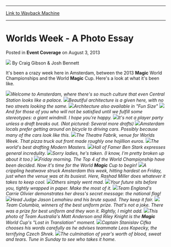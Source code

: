 
---
[Link to Wayback Machine](https://web.archive.org/web/20220519180535/https://magic.wizards.com/en/articles/archive/event-coverage/worlds-week-photo-essay-2013-08-03)

[_metadata_:author]:- "Craig Gibson & Josh Bennett"
[_metadata_:description]:- "It's been a crazy week here in Amsterdam, between the 2013 Magic World Championships and the World Magic Cup. Here's a look at what it's been like. Welcome to Amsterdam, where there's so much culture that even Central Station looks like a palace. Beautiful architecture is a given here, with no two streets looking the same. Architecture also available in `Fun Size` And for"
[_metadata_:generator]:- "Drupal 7 (http://drupal.org)"
[_metadata_:node]:- "518056"
[_metadata_:publish_date]:- "2013-08-03"
[_metadata_:source]:- "div-main-content"
[_metadata_:title]:- "Worlds Week - A Photo Essay"
[_metadata_:wayback_capture_timestamp]:- "2022-05-19 18:05:35"
[_metadata_:wayback_raw_url]:- "https://web.archive.org/web/20220519180535id_/https://magic.wizards.com/en/articles/archive/event-coverage/worlds-week-photo-essay-2013-08-03"
[_metadata_:wayback_url]:- "https://magic.wizards.com/en/articles/archive/event-coverage/worlds-week-photo-essay-2013-08-03"
---


Worlds Week - A Photo Essay
===========================



 Posted in **Event Coverage**
 on August 3, 2013 






![](https://media.magic.wizards.com/styles/auth_small/public/generic-avatar-150_80.png)
By Craig Gibson & Josh Bennett












It's been a crazy week here in Amsterdam, between the 2013 **Magic** World Championships and the World **Magic** Cup. Here's a look at what it's been like.


![](https://media.magic.wizards.com/image_legacy_migration/mtg/images/daily/events/wmc13/APE_001.jpg)*Welcome to Amsterdam, where there's so much culture that even Central Station looks like a palace.* 
![](https://media.magic.wizards.com/image_legacy_migration/mtg/images/daily/events/wmc13/APE_002.jpg)*Beautiful architecture is a given here, with no two streets looking the same.* 
![](https://media.magic.wizards.com/image_legacy_migration/mtg/images/daily/events/wmc13/APE_003.jpg)*Architecture also available in "Fun Size"* 
![](https://media.magic.wizards.com/image_legacy_migration/mtg/images/daily/events/wmc13/APE_004.jpg)*And for those of you who will not be satisfied until we fulfill some stereotypes: a giant windmill. I hope you're happy.* 
![](https://media.magic.wizards.com/image_legacy_migration/mtg/images/daily/events/wmc13/APE_005.jpg)*It's not a player party unless a draft breaks out. (Not pictured: Several more drafts)* 
![](https://media.magic.wizards.com/image_legacy_migration/mtg/images/daily/events/wmc13/APE_006.jpg)*Amsterdam locals prefer getting around on bicycle to driving cars. Possibly because many of the cars look like this.* 
![](https://media.magic.wizards.com/image_legacy_migration/mtg/images/daily/events/wmc13/APE_007.jpg)*The Theatre Fabrik, venue for Worlds Week. That pizza truck out front made roughly one hojillion euros.* 
![](https://media.magic.wizards.com/image_legacy_migration/mtg/images/daily/events/wmc13/APE_008.jpg)*The world's best drafting *Modern Masters*.* 
![](https://media.magic.wizards.com/image_legacy_migration/mtg/images/daily/events/wmc13/APE_009.jpg)*Hall of Famer Ben Stark expresses general incredulity.* 
![](https://media.magic.wizards.com/image_legacy_migration/mtg/images/daily/events/wmc13/APE_010.jpg)*Sorry ladies, he's taken. (I know, I'm pretty broken up about it too.)* 
![](https://media.magic.wizards.com/image_legacy_migration/mtg/images/daily/events/wmc13/APE_011.jpg)*Friday morning. The Top 4 of the World Championship have been decided. Now it's time for the World **Magic** Cup to begin!* 
![](https://media.magic.wizards.com/image_legacy_migration/mtg/images/daily/events/wmc13/APE_012.jpg)*A crippling heatwave struck Amsterdam this week, hitting hardest on Friday, just when the venue was at its busiest. Here, Rashad Miller does whatever it takes to keep cool.* 
![](https://media.magic.wizards.com/image_legacy_migration/mtg/images/daily/events/wmc13/APE_013.jpg)*Others simply went mad.* 
![](https://media.magic.wizards.com/image_legacy_migration/mtg/images/daily/events/wmc13/APE_014.jpg)*Your future sits before you, tightly wrapped in paper. Make the most of it.* 
![](https://media.magic.wizards.com/image_legacy_migration/mtg/images/daily/events/wmc13/APE_015.jpg)*Team England's Carrie Olivier demonstrates her dress's secret message: the national flag!* 
![](https://media.magic.wizards.com/image_legacy_migration/mtg/images/daily/events/wmc13/APE_016.jpg)*Head Judge Jason Lemahieu and his brute squad. They keep it fair.* 
![](https://media.magic.wizards.com/image_legacy_migration/mtg/images/daily/events/wmc13/APE_017.jpg)*Team Columbia, winners of the best uniform prize. That's not a joke. There was a prize for best uniform and they won it. Rightly, I might add.* 
![](https://media.magic.wizards.com/image_legacy_migration/mtg/images/daily/events/wmc13/APE_018.jpg)*This photo of Team Australia's Matt Anderson and Riley Knight is the **Magic** World Cup's "Lost in Translation" moment.* 
![](https://media.magic.wizards.com/image_legacy_migration/mtg/images/daily/events/wmc13/APE_019.jpg)*Captain Stanislav Cifka chooses his words carefully as he advises teammate Leos Kopecky, the terrifying Czech Shrek.* 
![](https://media.magic.wizards.com/image_legacy_migration/mtg/images/daily/events/wmc13/APE_020.jpg)*The culmination of year's worth of blood, sweat and tears. Tune in Sunday to see who takes it home.* 






